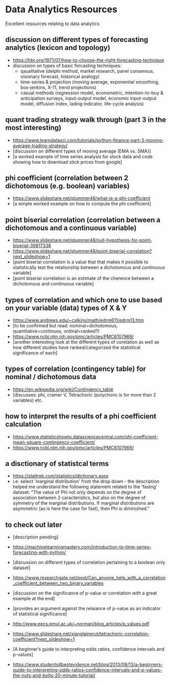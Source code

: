 # Data Analytics Resources
Excellent resources relating to data analytics


## discussion on different types of forecasting analytics (lexicon and topology)
- https://hbr.org/1971/07/how-to-choose-the-right-forecasting-technique
- discussion on types of basic forcasting techniques:
  - qaualitative (delphi method, market research, panel consensus, visionary forecast, historical analogy)
  - time-series & projection (moving average, exponential smoothing, box-jenkins, X-11, trend projections)
  - casual methods (regression model, econometric, intention-to-buy & anticipation surveys, input-output  model, economic input-output model, diffusion index, lading indicator, life-cycle analysis)


## quant trading strategy walk through (part 3 in the most interesting)
- https://www.learndatasci.com/tutorials/python-finance-part-3-moving-average-trading-strategy/
- [discussion on different types of moving average (EMA vs. SMA)]
- [a worked example of time series analysis for stock data and code showing how to download stick prices from google]

## phi coefficient (correlation between 2 dichotomous (e.g. boolean) variables)
- https://www.slideshare.net/plummer48/what-is-a-phi-coefficient
- [a simple worked example on how to compute the phi coefficient]

## point biserial correlation (correlation between a dichotomous and a continuous variable)
- https://www.slideshare.net/plummer48/null-hypothesis-for-point-biserial-39817338
- https://www.slideshare.net/plummer48/point-biserial-correlation?next_slideshow=1
- [point biserial correlation is a value that that makes it possible to statistically test the relationship between a dichotomous and continuous variable]
- [point biserial correlation is an estimate of the cherence between a dichotomous and continuous variable]


## types of correlation and which one to use based on your variable (data) types of X & Y
- https://www.andrews.edu/~calkins/math/edrm611/edrm13.htm
- [to be confirmed but read: nominal=dichotomous, quantitative=continuos, ordinal=ranked?)
- https://www.ncbi.nlm.nih.gov/pmc/articles/PMC6107969/
- [another interesting look at the different types of corelation as well as how different studies have ranked/categorized the statistical significance of each]


## types of correlation (contingency table) for nominal / dichotomous data
- https://en.wikipedia.org/wiki/Contingency_table
- [discusses: phi, cramer V, Tetrachoric (polychoric is for more than 2 variables) etc.

## how to interpret the results of a phi coefficient calculation
- https://www.statisticshowto.datasciencecentral.com/phi-coefficient-mean-square-contingency-coefficient/
- https://www.ncbi.nlm.nih.gov/pmc/articles/PMC6107969/

## a disctionary of statistcal terms
- https://stattrek.com/statistics/dictionary.aspx
- i.e. select 'marginal distribution' from the drop down - the description helped me understand the following statement related to the 'fastng' dataset: "The value of Phi not only depends on the degree of association between 2 caracteristics, but also on the degree of symmetry of the marginal distributions. If marginal distributions are asymmetric (as is here the case for fast), then Phi is diminished."

## to check out later

- [description pending]
- https://machinelearningmastery.com/introduction-to-time-series-forecasting-with-python/

- [discussion on different types of correlation pertaining to a boolean only dataset]
- https://www.researchgate.net/post/Can_anyone_help_with_a_correlation_coefficient_between_two_binary_variables

- [discussion on the significance of p-value or correlation with a great example at the end]
- [provides an argument against the relaiance of p-value as an indicator of statistical significance]
- http://www.eecs.qmul.ac.uk/~norman/blog_articles/p_values.pdf

- https://www.slideshare.net/xianglainerut/tetrachoric-correlation-coefficient?next_slideshow=1

- [A beginner’s guide to interpreting odds ratios, confidence intervals and p-values]
- https://www.students4bestevidence.net/blog/2013/08/13/a-beginners-guide-to-interpreting-odds-ratios-confidence-intervals-and-p-values-the-nuts-and-bolts-20-minute-tutorial/
